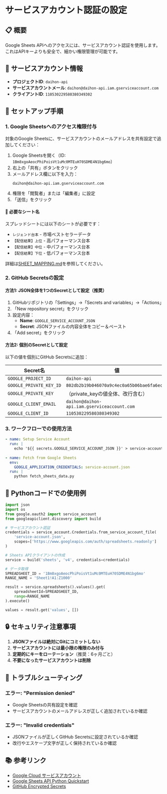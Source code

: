 # サービスアカウント認証の設定

## 📋 概要
Google Sheets APIへのアクセスには、サービスアカウント認証を使用します。これはAPIキーよりも安全で、細かい権限管理が可能です。

## 🔐 サービスアカウント情報

- **プロジェクトID**: `daihon-api`
- **サービスアカウントメール**: `daihon@daihon-api.iam.gserviceaccount.com`
- **クライアントID**: `110530229580380349302`

## 🚀 セットアップ手順

### 1. Google Sheetsへのアクセス権限付与

対象のGoogle Sheetsに、サービスアカウントのメールアドレスを共有設定で追加してください：

1. Google Sheetsを開く（ID: `1Bm8xgoAeocPhiPoisVt1uMc0MTEuH70SDME4N1bg6mo`）
2. 右上の「共有」ボタンをクリック
3. メールアドレス欄に以下を入力：
   ```
   daihon@daihon-api.iam.gserviceaccount.com
   ```
4. 権限を「閲覧者」または「編集者」に設定
5. 「送信」をクリック

#### 📄 必要なシート名
スプレッドシートには以下のシートが必要です：
- `レジェンド台本` - 市場ベストセラーデータ
- `【配信結果】上位` - 高パフォーマンス台本
- `【配信結果】中位` - 中パフォーマンス台本
- `【配信結果】下位` - 低パフォーマンス台本

詳細は[SHEET_MAPPING.md](./SHEET_MAPPING.md)を参照してください。

### 2. GitHub Secretsの設定

#### 方法1: JSON全体を1つのSecretとして設定（推奨）

1. GitHubリポジトリの「Settings」→「Secrets and variables」→「Actions」
2. 「New repository secret」をクリック
3. 設定内容：
   - **Name**: `GOOGLE_SERVICE_ACCOUNT_JSON`
   - **Secret**: JSONファイルの内容全体をコピー＆ペースト
4. 「Add secret」をクリック

#### 方法2: 個別のSecretとして設定

以下の値を個別にGitHub Secretsに追加：

| Secret名 | 値 |
|----------|-----|
| `GOOGLE_PROJECT_ID` | `daihon-api` |
| `GOOGLE_PRIVATE_KEY_ID` | `802db2b19b046070a9c4ec0a65b06bae6fa6ec6d` |
| `GOOGLE_PRIVATE_KEY` | （private_keyの値全体、改行含む） |
| `GOOGLE_CLIENT_EMAIL` | `daihon@daihon-api.iam.gserviceaccount.com` |
| `GOOGLE_CLIENT_ID` | `110530229580380349302` |

### 3. ワークフローでの使用方法

```yaml
- name: Setup Service Account
  run: |
    echo '${{ secrets.GOOGLE_SERVICE_ACCOUNT_JSON }}' > service-account.json
    
- name: Fetch from Google Sheets
  env:
    GOOGLE_APPLICATION_CREDENTIALS: service-account.json
  run: |
    python fetch_sheets_data.py
```

## 📝 Pythonコードでの使用例

```python
import json
import os
from google.oauth2 import service_account
from googleapiclient.discovery import build

# サービスアカウント認証
credentials = service_account.Credentials.from_service_account_file(
    'service-account.json',
    scopes=['https://www.googleapis.com/auth/spreadsheets.readonly']
)

# Sheets APIクライアントの作成
service = build('sheets', 'v4', credentials=credentials)

# データ取得
SPREADSHEET_ID = '1Bm8xgoAeocPhiPoisVt1uMc0MTEuH70SDME4N1bg6mo'
RANGE_NAME = 'Sheet1!A1:Z1000'

result = service.spreadsheets().values().get(
    spreadsheetId=SPREADSHEET_ID,
    range=RANGE_NAME
).execute()

values = result.get('values', [])
```

## 🔒 セキュリティ注意事項

1. **JSONファイルは絶対にGitにコミットしない**
2. **サービスアカウントには最小限の権限のみ付与**
3. **定期的にキーをローテーション**（推奨：6ヶ月ごと）
4. **不要になったサービスアカウントは削除**

## 🚨 トラブルシューティング

### エラー: "Permission denied"
- Google Sheetsの共有設定を確認
- サービスアカウントのメールアドレスが正しく追加されているか確認

### エラー: "Invalid credentials"
- JSONファイルが正しくGitHub Secretsに設定されているか確認
- 改行やエスケープ文字が正しく保持されているか確認

## 📚 参考リンク

- [Google Cloud サービスアカウント](https://cloud.google.com/iam/docs/service-accounts)
- [Google Sheets API Python Quickstart](https://developers.google.com/sheets/api/quickstart/python)
- [GitHub Encrypted Secrets](https://docs.github.com/en/actions/security-guides/encrypted-secrets)